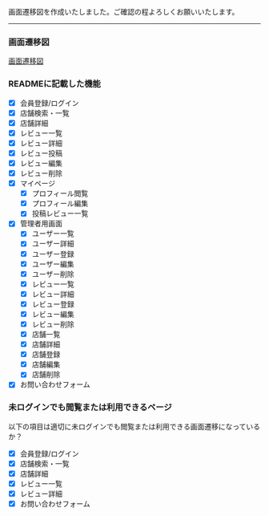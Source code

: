画面遷移図を作成いたしました。ご確認の程よろしくお願いいたします。

---

### 画面遷移図
[画面遷移図](https://www.figma.com/file/9mpkbZfwNfXZhgjp0fEKzK/hitokara_navi%E7%94%BB%E9%9D%A2%E9%81%B7%E7%A7%BB%E5%9B%B3?type=design&mode=design&t=pDeXow1WNhDTFOXo-1)

### READMEに記載した機能
- [x] 会員登録/ログイン
- [x] 店舗検索・一覧
- [x] 店舗詳細
- [x] レビュー一覧
- [x] レビュー詳細
- [x] レビュー投稿
- [x] レビュー編集
- [x] レビュー削除
- [x] マイページ
  - [x] プロフィール閲覧
  - [x] プロフィール編集
  - [x] 投稿レビュー一覧
- [x] 管理者用画面
  - [x] ユーザー一覧
  - [x] ユーザー詳細
  - [x] ユーザー登録
  - [x] ユーザー編集
  - [x] ユーザー削除
  - [x] レビュー一覧
  - [x] レビュー詳細
  - [x] レビュー登録
  - [x] レビュー編集
  - [x] レビュー削除
  - [x] 店舗一覧
  - [x] 店舗詳細
  - [x] 店舗登録
  - [x] 店舗編集
  - [x] 店舗削除
- [x] お問い合わせフォーム

### 未ログインでも閲覧または利用できるページ
以下の項目は適切に未ログインでも閲覧または利用できる画面遷移になっているか？
- [x] 会員登録/ログイン
- [x] 店舗検索・一覧
- [x] 店舗詳細
- [x] レビュー一覧
- [x] レビュー詳細
- [x] お問い合わせフォーム